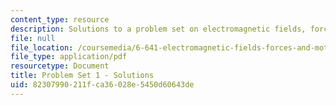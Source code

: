 ```yaml
---
content_type: resource
description: Solutions to a problem set on electromagnetic fields, forces, and motion.
file: null
file_location: /coursemedia/6-641-electromagnetic-fields-forces-and-motion-spring-2005/82307990211fca36028e5450d60643de_05_ps01_sol.pdf
file_type: application/pdf
resourcetype: Document
title: Problem Set 1 - Solutions
uid: 82307990-211f-ca36-028e-5450d60643de
---
```

